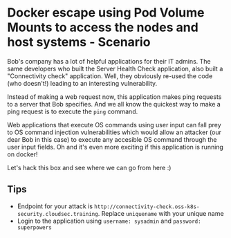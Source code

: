 # Docker escape using Pod Volume Mounts to access the nodes and host systems - Scenario

Bob's company has a lot of helpful applications for their IT admins. The same developers who built the Server Health Check application, also built a "Connectivity check" application. Well, they obviously re-used the code (who doesn't!) leading to an interesting vulnerability.

Instead of making a web request now, this application makes ping requests to a server that Bob specifies. And we all know the quickest way to make a ping request is to execute the `ping` command.

Web applications that execute OS commands using user input can fall prey to OS command injection vulnerabilities which would allow an attacker (our dear Bob in this case) to execute any accesible OS command through the user input fields. Oh and it's even more exciting if this application is running on docker!

Let's hack this box and see where we can go from here :)

## Tips

* Endpoint for your attack is `http://connectivity-check.oss-k8s-security.cloudsec.training`. Replace `uniquename` with your unique name
* Login to the application using `username: sysadmin` and `password: superpowers`
